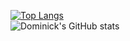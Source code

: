 [![Top Langs](https://github-readme-stats.vercel.app/api/top-langs/?username=dominickfabry&layout=compact)](https://github.com/dominickfabry/github-readme-stats)
<br>
![Dominick's GitHub stats](https://github-readme-stats.vercel.app/api?username=dominickfabry&hide=contribs&show_icons=true&theme=radical)



